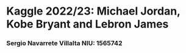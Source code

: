 # Kaggle 2022/23: Michael Jordan, Kobe Bryant and Lebron James
### Sergio Navarrete Villalta NIU: 1565742
